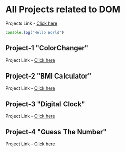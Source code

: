# All Projects related to DOM
Projects Link - [Click here](https://stackblitz.com/edit/dom-project-chaiaurcode?file=index.html)
```javascript
console.log("Hello World")
```
## Project-1 "ColorChanger"
Project Link - [Click here](https://sourabhverma844.github.io/JSProject-1_ColorChanger/)

## Project-2 "BMI Calculator"
Project Link - [Click here](https://sourabhverma844.github.io/JSProject-2-BMI-Calculator/)

## Project-3 "Digital Clock"
Project Link - [Click here](https://sourabhverma844.github.io/JSProject-3_Digital_Clock/)

## Project-4 "Guess The Number"
Project Link - [Click here]()



